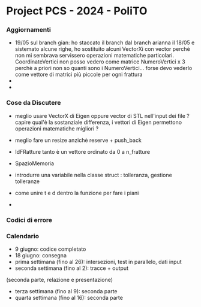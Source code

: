 # Project PCS - 2024 - PoliTO

### Aggiornamenti
- 19/05 sul branch gian: ho staccato il branch dal branch arianna il 18/05 e sistemato alcune righe, ho sostituito alcuni VectorXi con vector<unsigned int> perchè non mi sembrava servissero operazioni matematiche particolari.
CoordinateVertici non posso vedero come matrice NumeroVertici x 3 perchè a priori non so quanti sono i NumeroVertici... forse devo vederlo come vettore di matrici più piccole per ogni frattura
-
-

### Cose da Discutere
- meglio usare VectorX di Eigen oppure vector di STL nell'input dei file ? capire qual'è la sostanziale differenza, i vettori di Eigen permettono operazioni matematiche migliori ?

- meglio fare un resize anzichè reserve + push_back 
- IdFRatture tanto è un vettore ordinato da 0 a n_fratture
- SpazioMemoria

- introdurre una variabile nella classe struct : tolleranza, gestione tolleranze
- come unire t e d dentro la funzione per fare i piani
-  

### Codici di errore

### Calendario 
- 9 giugno: codice completato
- 18 giugno: consegna
- prima settimana (fino al 26): intersezioni, test in parallelo, dati input
- seconda settimana (fino al 2): tracce + output

(seconda parte, relazione e presentazione)
- terza settimana (fino al 9): seconda parte
- quarta settimana (fino al 16): seconda parte


